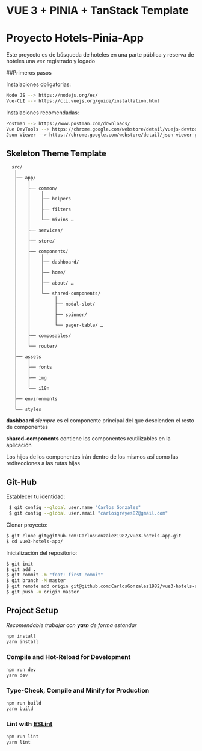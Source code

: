 # VUE 3 + PINIA + TanStack Template

# Proyecto Hotels-Pinia-App

Este proyecto es de búsqueda de hoteles en una parte pública y reserva de hoteles una vez registrado y logado

##Primeros pasos

Instalaciones obligatorias:

```sh
Node JS --> https://nodejs.org/es/
Vue-CLI --> https://cli.vuejs.org/guide/installation.html
```

Instalaciones recomendadas:

```sh
Postman --> https://www.postman.com/downloads/
Vue DevTools --> https://chrome.google.com/webstore/detail/vuejs-devtools/nhdogjmejiglipccpnnnanhbledajbpd?hl=en
Json Viewer --> https://chrome.google.com/webstore/detail/json-viewer-pro/eifflpmocdbdmepbjaopkkhbfmdgijcc
```

## Skeleton Theme Template

```text
  src/
   │
   ├── app/
   │	│
   │	├── common/
   │	│    │   
   │	│    ├── helpers
   │	│    │
   │	│    ├── filters
   │	│    │
   │	│    └── mixins …
   │	│	
   │	├── services/
   │	│	
   │	├── store/
   │	│
   │	├── components/
   │	│    │
   │	│    ├── dashboard/
   │	│    │
   │	│    ├── home/
   │	│    │
   │    │    ├── about/ …
   │    │    │
   │	│    └── shared-components/
   │	│         │
   │	│         ├── modal-slot/
   │	│         │
   │	│         ├── spinner/
   │	│         │
   │	│         └── pager-table/ …
   │	│
   │	├── composables/
   │	│
   │	└── router/
   │
   ├── assets
   │    │
   │    ├── fonts
   │    │
   │    ├── img
   │    │
   │    └── i18n
   │	   
   ├── environments
   │	
   └── styles
```

**dashboard** _siempre_ es el componente principal del que descienden el resto de componentes

**shared-components** contiene los componentes reutilizables en la aplicación

Los hijos de los componentes irán dentro de los mismos así como las redirecciones a las rutas hijas


## Git-Hub

Establecer tu identidad:

```bash
 $ git config --global user.name "Carlos Gonzalez"
 $ git config --global user.email "carlosgreyes82@gmail.com"
 ```

Clonar proyecto:

 ```bash
 $ git clone git@github.com:CarlosGonzalez1982/vue3-hotels-app.git
 $ cd vue3-hotels-app/
 ```

Inicialización del repositorio:

 ```bash
 $ git init
 $ git add .
 $ git commit -m "feat: first commit"
 $ git branch -M master
 $ git remote add origin git@github.com:CarlosGonzalez1982/vue3-hotels-app.git
 $ git push -u origin master
 ```

## Project Setup

_Recomendable trabajar con **yarn** de forma estandar_

```sh
npm install
yarn install
```

### Compile and Hot-Reload for Development

```sh
npm run dev
yarn dev
```

### Type-Check, Compile and Minify for Production

```sh
npm run build
yarn build
```

### Lint with [ESLint](https://eslint.org/)

```sh
npm run lint
yarn lint
```

